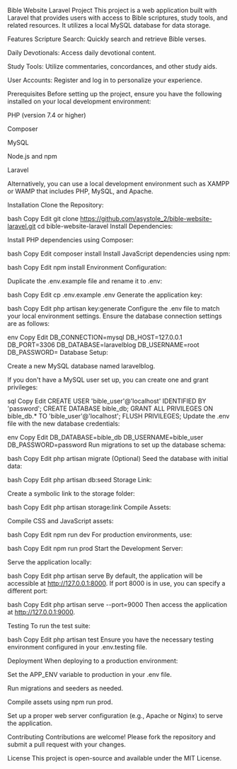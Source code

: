 Bible Website Laravel Project
This project is a web application built with Laravel that provides users with access to Bible scriptures, study tools, and related resources. It utilizes a local MySQL database for data storage.

Features
Scripture Search: Quickly search and retrieve Bible verses.

Daily Devotionals: Access daily devotional content.

Study Tools: Utilize commentaries, concordances, and other study aids.

User Accounts: Register and log in to personalize your experience.

Prerequisites
Before setting up the project, ensure you have the following installed on your local development environment:

PHP (version 7.4 or higher)

Composer

MySQL

Node.js and npm

Laravel

Alternatively, you can use a local development environment such as XAMPP or WAMP that includes PHP, MySQL, and Apache.

Installation
Clone the Repository:

bash
Copy
Edit
git clone https://github.com/asystole_2/bible-website-laravel.git
cd bible-website-laravel
Install Dependencies:

Install PHP dependencies using Composer:

bash
Copy
Edit
composer install
Install JavaScript dependencies using npm:

bash
Copy
Edit
npm install
Environment Configuration:

Duplicate the .env.example file and rename it to .env:

bash
Copy
Edit
cp .env.example .env
Generate the application key:

bash
Copy
Edit
php artisan key:generate
Configure the .env file to match your local environment settings. Ensure the database connection settings are as follows:

env
Copy
Edit
DB_CONNECTION=mysql
DB_HOST=127.0.0.1
DB_PORT=3306
DB_DATABASE=laravelblog
DB_USERNAME=root
DB_PASSWORD=
Database Setup:

Create a new MySQL database named laravelblog.

If you don't have a MySQL user set up, you can create one and grant privileges:

sql
Copy
Edit
CREATE USER 'bible_user'@'localhost' IDENTIFIED BY 'password';
CREATE DATABASE bible_db;
GRANT ALL PRIVILEGES ON bible_db.* TO 'bible_user'@'localhost';
FLUSH PRIVILEGES;
Update the .env file with the new database credentials:

env
Copy
Edit
DB_DATABASE=bible_db
DB_USERNAME=bible_user
DB_PASSWORD=password
Run migrations to set up the database schema:

bash
Copy
Edit
php artisan migrate
(Optional) Seed the database with initial data:

bash
Copy
Edit
php artisan db:seed
Storage Link:

Create a symbolic link to the storage folder:

bash
Copy
Edit
php artisan storage:link
Compile Assets:

Compile CSS and JavaScript assets:

bash
Copy
Edit
npm run dev
For production environments, use:

bash
Copy
Edit
npm run prod
Start the Development Server:

Serve the application locally:

bash
Copy
Edit
php artisan serve
By default, the application will be accessible at http://127.0.0.1:8000. If port 8000 is in use, you can specify a different port:

bash
Copy
Edit
php artisan serve --port=9000
Then access the application at http://127.0.0.1:9000.

Testing
To run the test suite:

bash
Copy
Edit
php artisan test
Ensure you have the necessary testing environment configured in your .env.testing file.

Deployment
When deploying to a production environment:

Set the APP_ENV variable to production in your .env file.

Run migrations and seeders as needed.

Compile assets using npm run prod.

Set up a proper web server configuration (e.g., Apache or Nginx) to serve the application.

Contributing
Contributions are welcome! Please fork the repository and submit a pull request with your changes.

License
This project is open-source and available under the MIT License.
